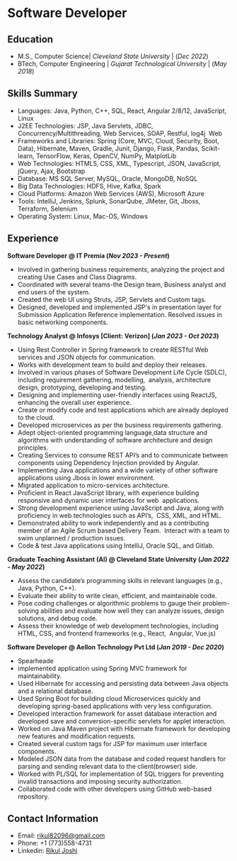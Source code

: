 # Software Developer

## Education
- M.S., Computer Science| _Cleveland State University_ | (_Dec 2022_)  
- BTech, Computer Engineering | _Gujarat Technological University_ | (_May 2018_)

## Skills Summary
- Languages: Java, Python, C++, SQL, React, Angular 2/8/12, JavaScript, Linux
- J2EE Technologies: JSP, Java Servlets, JDBC, Concurrency/Multithreading, Web Services, SOAP, Restful, log4j  Web
- Frameworks and Libraries: Spring (Core, MVC, Cloud, Security, Boot, Data), Hibernate, Maven, Gradle, Junit, Django, Flask, Pandas, Scikit-learn, TensorFlow, Keras, OpenCV, NumPy, MatplotLib
- Web Technologies: HTML5, CSS, XML, Typescript, JSON, JavaScript, jQuery, Ajax, Bootstrap
- Database: MS SQL Server, MySQL, Oracle, MongoDB, NoSQL
- Big Data Technologies: HDFS, Hive, Kafka, Spark
- Cloud Platforms: Amazon Web Services (AWS), Microsoft Azure
- Tools: IntelliJ, Jenkins, Splunk, SonarQube, JMeter, Git, Jboss, Terraform, Selenium
- Operating System: Linux, Mac-OS, Windows

## Experience
**Software Developer @ IT Premia (_Nov 2023 - Present_)**
- Involved in gathering business requirements, analyzing the project and creating Use Cases and Class Diagrams.
- Coordinated with several teams-the Design team, Business analyst and end users of the system.
- Created the web UI using Struts, JSP, Servlets and Custom tags.
- Designed, developed and implemented JSP's in presentation layer for Submission Application Reference implementation. Resolved issues in basic networking components.

**Technology Analyst @ Infosys [Client: Verizon] (_Jan 2023 - Oct 2023_)**
- Using Rest Controller in Spring framework to create RESTful Web services and JSON objects for communication.
- Works with development team to build and deploy their releases.
- Involved in various phases of Software Development Life Cycle (SDLC), including requirement gathering, modelling,  analysis, architecture design, prototyping, developing and testing.
- Designing and implementing user-friendly interfaces using ReactJS, enhancing the overall user experience.
- Create or modify code and test applications which are already deployed to the cloud.
- Developed microservices as per the business requirements gathering.
- Adept object-oriented programming language,data structure and algorithms with understanding of software architecture and design principles.
- Creating Services to consume REST API’s and to communicate between components using Dependency Injection provided by Angular.
- Implementing Java applications and a wide variety of other software applications using Jboss in lower environment.
- Migrated application to micro-services architecture.
- Proficient in React JavaScript library, with experience building responsive and dynamic user interfaces for web  applications.
- Strong development experience using JavaScript and Java, along with proficiency in web technologies such as API’s,  CSS, XML, and HTML.
- Demonstrated ability to work independently and as a contributing member of an Agile Scrum based Delivery Team.  Interact with a team to swim unplanned / production issues.
- Code & test Java applications using IntelliJ, Oracle SQL, and Gitlab.
  
**Graduate Teaching Assistant (AI) @ Cleveland State University (_Jan 2022 - May 2022_)**
- Assess the candidate’s programming skills in relevant languages (e.g., Java, Python, C++).
- Evaluate their ability to write clean, efficient, and maintainable code.
- Pose coding challenges or algorithmic problems to gauge their problem-solving abilities and evaluate how well they can analyze issues, design solutions, and debug code.
- Assess their knowledge of web development technologies, including HTML, CSS, and frontend frameworks (e.g., React,  Angular, Vue.js)

**Software Developer @ Aellon Technology Pvt Ltd (_Jan 2019 - Dec 2020_)**
- Spearheade
- implemented application using Spring MVC framework for maintainability.
- Used Hibernate for accessing and persisting data between Java objects and a relational database.
- Used Spring Boot for building cloud Microservices quickly and developing spring-based applications with very less configuration.
- Developed interaction framework for asset database interaction and developed save and conversion-specific servlets for applet interaction.
- Worked on Java Maven project with Hibernate framework for developing new features and modification requests.
- Created several custom tags for JSP for maximum user interface components.
- Modeled JSON data from the database and coded request handlers for parsing and sending relevant data to the client(browser) side.
- Worked with PL/SQL for implementation of SQL triggers for preventing invalid transactions and imposing security authorization.
- Collaborated code with other developers using GitHub web-based repository.

## Contact Information
- Email: rikul82096@gmail.com
- Phone: +1 (773)558-4731
- Linkedin: [Rikul Joshi](https://www.linkedin.com/in/rikul-joshi/)
